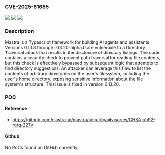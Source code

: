 ### [CVE-2025-61685](https://cve.mitre.org/cgi-bin/cvename.cgi?name=CVE-2025-61685)
![](https://img.shields.io/static/v1?label=Product&message=mastra&color=blue)
![](https://img.shields.io/static/v1?label=Version&message=%3C%3D%200.13.8%2C%20%3C%200.13.20%20&color=brightgreen)
![](https://img.shields.io/static/v1?label=Vulnerability&message=CWE-548%3A%20Exposure%20of%20Information%20Through%20Directory%20Listing&color=brightgreen)

### Description

Mastra is a Typescript framework for building AI agents and assistants. Versions 0.13.8 through 0.13.20-alpha.0 are vulnerable to a Directory Traversal attack that results in the disclosure of directory listings. The code contains a security check to prevent path traversal for reading file contents, but this check is effectively bypassed by subsequent logic that attempts to find directory suggestions. An attacker can leverage this flaw to list the contents of arbitrary directories on the user's filesystem, including the user's home directory, exposing sensitive information about the file system's structure. This issue is fixed in version 0.13.20.

### POC

#### Reference
- https://github.com/mastra-ai/mastra/security/advisories/GHSA-xh92-rqrq-227v

#### Github
No PoCs found on GitHub currently.

